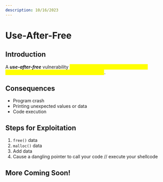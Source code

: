 ```yaml
---
description: 10/16/2023
---
```


# Use-After-Free

## Introduction

A _**use-after-free**_ vulnerability <mark style="color:yellow;">occurs when we are able to utilize or reference memory AFTER it has been returned</mark>.

## Consequences

* Program crash
* Printing unexpected values or data
* Code execution

## Steps for Exploitation

1. `free()` data
2. `malloc()` data
3. Add data
4. Cause a dangling pointer to call your code // execute your shellcode

## More Coming Soon!
